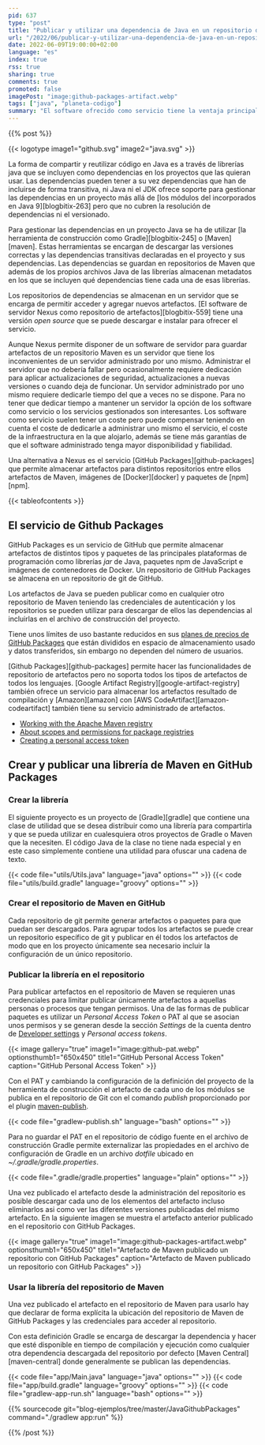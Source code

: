 ```yaml
---
pid: 637
type: "post"
title: "Publicar y utilizar una dependencia de Java en un repositorio de Git con GitHub Packages"
url: "/2022/06/publicar-y-utilizar-una-dependencia-de-java-en-un-repositorio-de-git-con-github-packages/"
date: 2022-06-09T19:00:00+02:00
language: "es"
index: true
rss: true
sharing: true
comments: true
promoted: false
imagePost: "image:github-packages-artifact.webp"
tags: ["java", "planeta-codigo"]
summary: "El software ofrecido como servicio tiene la ventaja principal de que delega en el proveedor del servicio su administración. El delegar la administración del servicio está motivada por tener ciertas garantías de que el software tiene mayor disponibilidad y fiabilidad. A cambio de esa administración el proveedor del software como servicio establece un precio por su SaaS que llega a compensar tener que administrar el servicio uno mismo que también tiene unos costes en servidor, personal, fiabilidad y también tiempo de dedicación. Una de las funcionalidades que requiere una infraestructura en una organización para desarrollar sus aplicaciones es un repositorio de artefactos o paquetes, GitHub Packages el servicio de repositorio de artefactos compatibles con los artefactos producidos por los principales lenguajes de programación para compartir bibliotecas de código entre ellos Java y JavaScript y tecnologías de contenedores como imágenes Docker."
---
```


{{% post %}}

{{< logotype image1="github.svg" image2="java.svg" >}}

La forma de compartir y reutilizar código en Java es a través de librerías java que se incluyen como dependencias en los proyectos que las quieran usar. Las dependencias pueden tener a su vez dependencias que han de incluirse de forma transitiva, ni Java ni el JDK ofrece soporte para gestionar las dependencias en un proyecto más allá de [los módulos del incorporados en Java 9][blogbitix-263] pero que no cubren la resolución de dependencias ni el versionado.

Para gestionar las dependencias en un proyecto Java se ha de utilizar [la herramienta de construcción como Gradle][blogbitix-245] o [Maven][maven]. Estas herramientas se encargan de descargar las versiones correctas y las dependencias transitivas declaradas en el proyecto y sus dependencias. Las dependencias se guardan en repositorios de Maven que además de los propios archivos Java de las librerías almacenan metadatos en los que se incluyen qué dependencias tiene cada una de esas librerías.

Los repositorios de dependencias se almacenan en un servidor que se encarga de permitir acceder y agregar nuevos artefactos. [El software de servidor Nexus como repositorio de artefactos][blogbitix-559]  tiene una versión _open source_ que se puede descargar e instalar para ofrecer el servicio.

Aunque Nexus permite disponer de un software de servidor para guardar artefactos de un repositorio Maven es un servidor que tiene los inconvenientes de un servidor administrado por uno mismo. Administrar el servidor que no debería fallar pero ocasionalmente requiere dedicación para aplicar actualizaciones de seguridad, actualizaciones a nuevas versiones o cuando deja de funcionar. Un servidor administrado por uno mismo requiere dedicarle tiempo del que a veces no se dispone. Para no tener que dedicar tiempo a mantener un servidor la opción de los software como servicio o los servicios gestionados son interesantes. Los software como servicio suelen tener un coste pero puede compensar teniendo en cuenta el coste de dedicarle a administrar uno mismo el servicio, el coste de la infraestructura en la que alojarlo, además se tiene más garantías de que el software administrado tenga mayor disponibilidad y fiabilidad.

Una alternativa a Nexus es el servicio [GitHub Packages][github-packages] que permite almacenar artefactos para distintos repositorios entre ellos artefactos de Maven, imágenes de [Docker][docker] y paquetes de [npm][npm].

{{< tableofcontents >}}

## El servicio de Github Packages

GitHub Packages es un servicio de GitHub que permite almacenar artefactos de distintos tipos y paquetes de las principales plataformas de programación como librerías _jar_ de Java, paquetes npm de JavaScript e imágenes de contenedores de Docker. Un repositorio de GitHub Packages se almacena en un repositorio de git de GitHub.

Los artefactos de Java se pueden publicar como en cualquier otro repositorio de Maven teniendo las credenciales de autenticación y los repositorios se pueden utilizar para descargar de ellos las dependencias al incluirlas en el archivo de construcción del proyecto.

Tiene unos límites de uso bastante reducidos en sus [planes de precios de GitHub Packages](https://github.com/features/packages#pricing) que están divididos en espacio de almacenamiento usado y datos transferidos, sin embargo no dependen del número de usuarios.

[Github Packages][github-packages] permite hacer las funcionalidades de repositorio de artefactos pero no soporta todos los tipos de artefactos de todos los lenguajes. [Google Artifact Registry][google-artifact-registry] también ofrece un servicio para almacenar los artefactos resultado de compilación y [Amazon][amazon] con [AWS CodeArtifact][amazon-codeartifact] también tiene su servicio administrado de artefactos.

* [Working with the Apache Maven registry](https://docs.github.com/en/packages/working-with-a-github-packages-registry/working-with-the-apache-maven-registry)
* [About scopes and permissions for package registries](https://docs.github.com/en/packages/learn-github-packages/about-permissions-for-github-packages#about-scopes-and-permissions-for-package-registries)
* [Creating a personal access token](https://docs.github.com/en/authentication/keeping-your-account-and-data-secure/creating-a-personal-access-token)

## Crear y publicar una librería de Maven en GitHub Packages

### Crear la librería

El siguiente proyecto es un proyecto de [Gradle][gradle] que contiene una clase de utilidad que se desea distribuir como una librería para compartirla y que se pueda utilizar en cualesquiera otros proyectos de Gradle o Maven que la necesiten. El código Java de la clase no tiene nada especial y en este caso simplemente contiene una utilidad para ofuscar una cadena de texto.

{{< code file="utils/Utils.java" language="java" options="" >}}
{{< code file="utils/build.gradle" language="groovy" options="" >}}

### Crear el repositorio de Maven en GitHub

Cada repositorio de git permite generar artefactos o paquetes para que puedan ser descargados. Para agrupar todos los artefactos se puede crear un repositorio específico de git y publicar en él todos los artefactos de modo que en los proyecto únicamente sea necesario incluir la configuración de un único repositorio.

### Publicar la librería en el repositorio

Para publicar artefactos en el repositorio de Maven se requieren unas credenciales para limitar publicar únicamente artefactos a aquellas personas o procesos que tengan permisos. Una de las formas de publicar paquetes es utilizar un _Personal Access Token_ o PAT al que se asocian unos permisos y se generan desde la sección _Settings_ de la cuenta dentro de [Developer settings](https://github.com/settings/apps) y _Personal access tokens_.

{{< image
    gallery="true"
    image1="image:github-pat.webp" optionsthumb1="650x450" title1="GitHub Personal Access Token"
    caption="GitHub Personal Access Token" >}}

Con el PAT y cambiando la configuración de la definición del proyecto de la herramienta de construcción el artefacto de cada uno de los módulos se publica en el repositorio de Git con el comando _publish_ proporcionado por el plugin [maven-publish](https://docs.gradle.org/current/userguide/publishing_maven.html).

{{< code file="gradlew-publish.sh" language="bash" options="" >}}

Para no guardar el PAT en el repositorio de código fuente en el archivo de construcción Gradle permite externalizar las propiedades en el archivo de configuración de Gradle en un archivo _dotfile_ ubicado en _~/.gradle/gradle.properties_.

{{< code file=".gradle/gradle.properties" language="plain" options="" >}}

Una vez publicado el artefacto desde la administración del repositorio es posible descargar cada uno de los elementos del artefacto incluso eliminarlos asi como ver las diferentes versiones publicadas del mismo artefacto. En la siguiente imagen se muestra el artefacto anterior publicado en el repositorio con GitHub Packages.

{{< image
    gallery="true"
    image1="image:github-packages-artifact.webp" optionsthumb1="650x450" title1="Artefacto de Maven publicado un repositorio con GitHub Packages"
    caption="Artefacto de Maven publicado un repositorio con GitHub Packages" >}}

### Usar la librería del repositorio de Maven

Una vez publicado el artefacto en el repositorio de Maven para usarlo hay que declarar de forma explícita la ubicación del repositorio de Maven de GitHub Packages y las credenciales para acceder al repositorio.

Con esta definición Gradle se encarga de descargar la dependencia y hacer que esté disponible en tiempo de compilación y ejecución como cualquier otra dependencia descargada del repositorio por defecto [Maven Central][maven-central] donde generalmente se publican las dependencias.

{{< code file="app/Main.java" language="java" options="" >}}
{{< code file="app/build.gradle" language="groovy" options="" >}}
{{< code file="gradlew-app-run.sh" language="bash" options="" >}}

{{% sourcecode git="blog-ejemplos/tree/master/JavaGithubPackages" command="./gradlew app:run" %}}

{{% /post %}}
